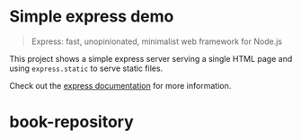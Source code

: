 # Simple express demo

> Express: fast, unopinionated, minimalist web framework for Node.js

This project shows a simple express server serving a single HTML page and using `express.static` to serve static files.

Check out the [express documentation](https://expressjs.com/) for more information.
# book-repository
